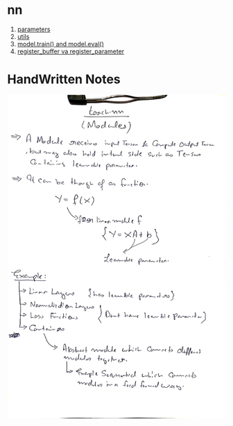 # nn
1. [parameters](./parameters/index.md)
2. [utils](./utils/index.md)
3. [model.train() and model.eval()](./model.train()%20and%20model.eval()/index.md)
4. [register_buffer va register_parameter](./register_buffer%20va%20register_parameter/index.md)

# HandWritten Notes
<p align="center">
<img src="./1.jpg" alt="Page 1"/>
<p\>
